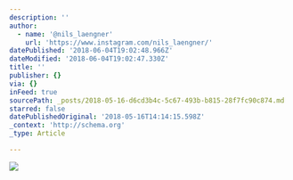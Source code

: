 ```yaml
---
description: ''
author:
  - name: '@nils_laengner'
    url: 'https://www.instagram.com/nils_laengner/'
datePublished: '2018-06-04T19:02:48.966Z'
dateModified: '2018-06-04T19:02:47.330Z'
title: ''
publisher: {}
via: {}
inFeed: true
sourcePath: _posts/2018-05-16-d6cd3b4c-5c67-493b-b815-28f7fc90c874.md
starred: false
datePublishedOriginal: '2018-05-16T14:14:15.598Z'
_context: 'http://schema.org'
_type: Article

---
```

![](https://the-grid-user-content.s3-us-west-2.amazonaws.com/a4bc8f29-af72-4ab1-b865-bfaef1735183.jpg)